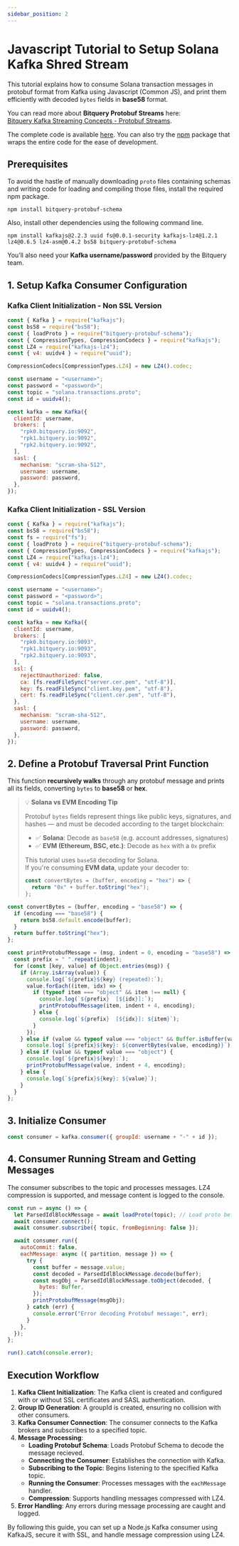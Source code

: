 ```yaml
---
sidebar_position: 2
---
```


# Javascript Tutorial to Setup Solana Kafka Shred Stream

This tutorial explains how to consume Solana transaction messages in protobuf format from Kafka using Javascript (Common JS), and print them efficiently with decoded `bytes` fields in **base58** format.

You can read more about **Bitquery Protobuf Streams** here:  
[Bitquery Kafka Streaming Concepts - Protobuf Streams](https://docs.bitquery.io/docs/streams/kafka-streaming-concepts/#protobuf-streams).

The complete code is available [here](https://github.com/bitquery/bitquery-protobuf). You can also try the [npm](https://www.npmjs.com/package/bitquery-protobuf) package that wraps the entire code for the ease of development.

## **Prerequisites**

To avoid the hastle of manually downloading `proto` files containing schemas and writing code for loading and compiling those files, install the required npm package.

```shell
npm install bitquery-protobuf-schema
```

Also, install other dependencies using the following command line.

```shell
npm install kafkajs@2.2.3 uuid fs@0.0.1-security kafkajs-lz4@1.2.1 lz4@0.6.5 lz4-asm@0.4.2 bs58 bitquery-protobuf-schema
```

You’ll also need your **Kafka username/password** provided by the Bitquery team.

## **1. Setup Kafka Consumer Configuration**

### Kafka Client Initialization - Non SSL Version

```js
const { Kafka } = require("kafkajs");
const bs58 = require("bs58");
const { loadProto } = require("bitquery-protobuf-schema");
const { CompressionTypes, CompressionCodecs } = require("kafkajs");
const LZ4 = require("kafkajs-lz4");
const { v4: uuidv4 } = require("uuid");

CompressionCodecs[CompressionTypes.LZ4] = new LZ4().codec;

const username = "<username>";
const password = "<password>";
const topic = "solana.transactions.proto";
const id = uuidv4();

const kafka = new Kafka({
  clientId: username,
  brokers: [
    "rpk0.bitquery.io:9092",
    "rpk1.bitquery.io:9092",
    "rpk2.bitquery.io:9092",
  ],
  sasl: {
    mechanism: "scram-sha-512",
    username: username,
    password: password,
  },
});
```

### Kafka Client Initialization - SSL Version

```js
const { Kafka } = require("kafkajs");
const bs58 = require("bs58");
const fs = require("fs");
const { loadProto } = require("bitquery-protobuf-schema");
const { CompressionTypes, CompressionCodecs } = require("kafkajs");
const LZ4 = require("kafkajs-lz4");
const { v4: uuidv4 } = require("uuid");

CompressionCodecs[CompressionTypes.LZ4] = new LZ4().codec;

const username = "<username>";
const password = "<password>";
const topic = "solana.transactions.proto";
const id = uuidv4();

const kafka = new Kafka({
  clientId: username,
  brokers: [
    "rpk0.bitquery.io:9093",
    "rpk1.bitquery.io:9093",
    "rpk2.bitquery.io:9093",
  ],
  ssl: {
    rejectUnauthorized: false,
    ca: [fs.readFileSync("server.cer.pem", "utf-8")],
    key: fs.readFileSync("client.key.pem", "utf-8"),
    cert: fs.readFileSync("client.cer.pem", "utf-8"),
  },
  sasl: {
    mechanism: "scram-sha-512",
    username: username,
    password: password,
  },
});
```

## **2. Define a Protobuf Traversal Print Function**

This function **recursively walks** through any protobuf message and prints all its fields, converting `bytes` to **base58** or **hex**.

> 💡 **Solana vs EVM Encoding Tip**
>
> Protobuf `bytes` fields represent things like public keys, signatures, and hashes — and must be decoded according to the target blockchain:
>
> - ✅ **Solana**: Decode as `base58` (e.g. account addresses, signatures)
> - ✅ **EVM (Ethereum, BSC, etc.)**: Decode as `hex` with a `0x` prefix
>
> This tutorial uses `base58` decoding for Solana.  
> If you're consuming **EVM data**, update your decoder to:
>
> ```js
> const convertBytes = (buffer, encoding = "hex") => {
>   return "0x" + buffer.toString("hex");
> };
> ```

```js
const convertBytes = (buffer, encoding = "base58") => {
  if (encoding === "base58") {
    return bs58.default.encode(buffer);
  }
  return buffer.toString("hex");
};

const printProtobufMessage = (msg, indent = 0, encoding = "base58") => {
  const prefix = " ".repeat(indent);
  for (const [key, value] of Object.entries(msg)) {
    if (Array.isArray(value)) {
      console.log(`${prefix}${key} (repeated):`);
      value.forEach((item, idx) => {
        if (typeof item === "object" && item !== null) {
          console.log(`${prefix}  [${idx}]:`);
          printProtobufMessage(item, indent + 4, encoding);
        } else {
          console.log(`${prefix}  [${idx}]: ${item}`);
        }
      });
    } else if (value && typeof value === "object" && Buffer.isBuffer(value)) {
      console.log(`${prefix}${key}: ${convertBytes(value, encoding)}`);
    } else if (value && typeof value === "object") {
      console.log(`${prefix}${key}:`);
      printProtobufMessage(value, indent + 4, encoding);
    } else {
      console.log(`${prefix}${key}: ${value}`);
    }
  }
};
```

## **3. Initialize Consumer**

```js
const consumer = kafka.consumer({ groupId: username + "-" + id });
```

## **4. Consumer Running Stream and Getting Messages**

The consumer subscribes to the topic and processes messages. LZ4 compression is supported, and message content is logged to the console.

```js
const run = async () => {
  let ParsedIdlBlockMessage = await loadProto(topic); // Load proto before starting Kafka
  await consumer.connect();
  await consumer.subscribe({ topic, fromBeginning: false });

  await consumer.run({
    autoCommit: false,
    eachMessage: async ({ partition, message }) => {
      try {
        const buffer = message.value;
        const decoded = ParsedIdlBlockMessage.decode(buffer);
        const msgObj = ParsedIdlBlockMessage.toObject(decoded, {
          bytes: Buffer,
        });
        printProtobufMessage(msgObj);
      } catch (err) {
        console.error("Error decoding Protobuf message:", err);
      }
    },
  });
};

run().catch(console.error);
```

## Execution Workflow

1. **Kafka Client Initialization**: The Kafka client is created and configured with or without SSL certificates and SASL authentication.
2. **Group ID Generation**: A groupId is created, ensuring no collision with other consumers.
3. **Kafka Consumer Connection**: The consumer connects to the Kafka brokers and subscribes to a specified topic.
4. **Message Processing**:
   - **Loading Protobuf Schema**: Loads Protobuf Schema to decode the message recieved.
   - **Connecting the Consumer**: Establishes the connection with Kafka.
   - **Subscribing to the Topic**: Begins listening to the specified Kafka topic.
   - **Running the Consumer**: Processes messages with the `eachMessage` handler.
   - **Compression**: Supports handling messages compressed with LZ4.
5. **Error Handling**: Any errors during message processing are caught and logged.

By following this guide, you can set up a Node.js Kafka consumer using KafkaJS, secure it with SSL, and handle message compression using LZ4.
